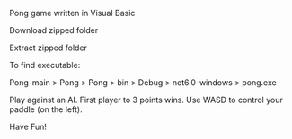 Pong game written in Visual Basic

Download zipped folder

Extract zipped folder

To find executable:

Pong-main > Pong > Pong > bin > Debug > net6.0-windows > pong.exe

Play against an AI. First player to 3 points wins. Use WASD to control your paddle (on the left).

Have Fun!
